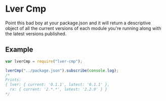 Lver Cmp
========

Point this bad boy at your package.json and it will return a descriptive
object of all the current versions of each module you're running along
with the latest versions published.

Example
-------
```javascript
var lverCmp = require("lver-cmp");

lverCmp("../package.json").subscribe(console.log);
/*
Prints:
{ lver: { current: '0.1.1', latest: '0.1.1' },
  rx: { current: '2.*.*', latest: '2.2.9' } }
*/
```
